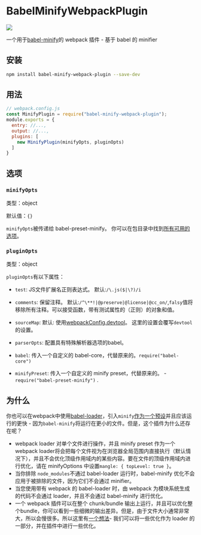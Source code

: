 # BabelMinifyWebpackPlugin

[![](https://img.shields.io/badge/Github-%E6%9F%A5%E7%9C%8B%E6%9B%B4%E5%A4%9A-brightgreen.svg)](https://github.com/webpack-contrib/babel-minify-webpack-plugin)

一个用于[babel-minify](https://github.com/babel/minify)的 webpack 插件 - 基于 babel 的 minifier

## 安装

```bash
npm install babel-minify-webpack-plugin --save-dev
```

## 用法

```js
// webpack.config.js
const MinifyPlugin = require("babel-minify-webpack-plugin");
module.exports = {
  entry: //...,
  output: //...,
  plugins: [
    new MinifyPlugin(minifyOpts, pluginOpts)
  ]
}
```

## 选项

### `minifyOpts`

类型：object

默认值：`{}`

`minifyOpts`被传递给 babel-preset-minify。 你可以在包目录中找到[所有可用的选项](https://github.com/babel/minify/tree/master/packages/babel-preset-minify#options)。

### `pluginOpts`

类型：object

`pluginOpts`有以下属性：

* `test`: JS文件扩展名正则表达式。 默认:`/\.js($|\?)/i`

* `comments`: 保留注释。 默认:`/^\**!|@preserve|@license|@cc_on/`,`falsy`值将移除所有注释。可以接受函数，带有测试属性的（正则）的对象和值。

* `sourceMap`: 默认: 使用[webpackConfig.devtool](//configuration/devtools.md)。 这里的设置会覆写`devtool`的设置。

* `parserOpts`: 配置具有特殊解析器选项的babel。
* `babel`: 传入一个自定义的 babel-core，代替原来的。`require("babel-core")`
* `minifyPreset`: 传入一个自定义的 minify preset，代替原来的。 -`require("babel-preset-minify")`
  .

## 为什么

你也可以在webpack中使用[babel-loader](https://github.com/babel/babel-loader)，引入`minify`[作为一个预设](https://github.com/babel/minify#babel-preset)并且应该运行的更快 - 因为`babel-minify`将运行在更小的文件。但是，这个插件为什么还存在呢？

* webpack loader 对单个文件进行操作，并且 minify preset 作为一个 webpack loader将会把每个文件视为在浏览器全局范围内直接执行（默认情况下），并且不会优化顶级作用域内的某些内容。要在文件的顶级作用域内进行优化，请在 minifyOptions 中设置`mangle: { topLevel: true }`。
* 当你排除 `node_modules`不通过 babel-loader 运行时，babel-minify 优化不会应用于被排除的文件，因为它们不会通过 minifier。
* 当您使用带有 webpack 的 babel-loader 时，由 webpack 为模块系统生成的代码不会通过 loader，并且不会通过 babel-minify 进行优化。
* 一个 webpack 插件可以在整个 chunk/bundle 输出上运行，并且可以优化整个bundle，你可以看到一些细微的输出差异。但是，由于文件大小通常非常大，所以会慢很多。所以这里有[一个想法](https://github.com/webpack-contrib/babel-minify-webpack-plugin/issues/8)- 我们可以将一些优化作为 loader 的一部分，并在插件中进行一些优化。



